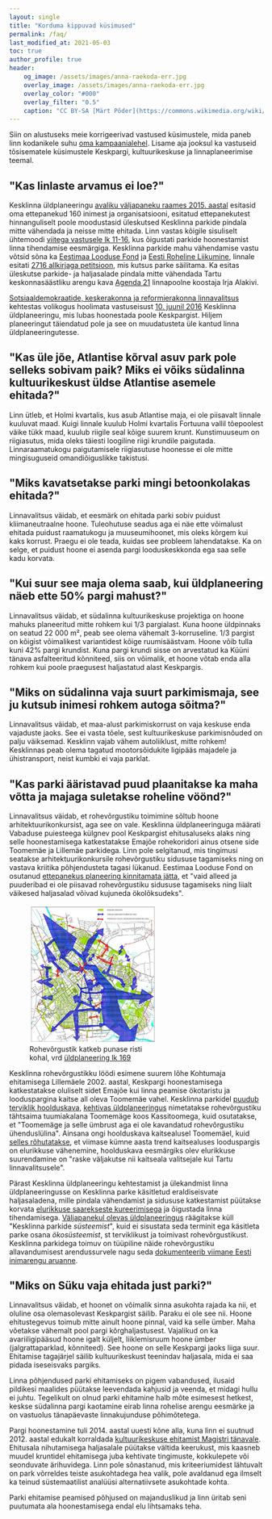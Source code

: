 ```yaml
---
layout: single
title: "Korduma kippuvad küsimused"
permalink: /faq/
last_modified_at: 2021-05-03
toc: true
author_profile: true
header:
    og_image: /assets/images/anna-raekoda-err.jpg
    overlay_image: /assets/images/anna-raekoda-err.jpg
    overlay_color: "#000"
    overlay_filter: "0.5"
    caption: "CC BY-SA [Märt Põder](https://commons.wikimedia.org/wiki/File:Tartu_Keskpargi_raiumise_vastase_petitsiooni_s%C3%BCmboolne_%C3%BCleandmine_Tartu_linnale.jpg%20)"
---
```


Siin on alustuseks meie korrigeerivad vastused küsimustele, mida paneb linn kodanikele suhu [oma kampaanialehel](https://www.tartu.ee/et/sudalinna-kultuurikeskus#Korduma-kippuvad-k%C3%BCsimused-(KKK)). Lisame aja jooksul ka vastuseid tõsisematele küsimustele Keskpargi, kultuurikeskuse ja linnaplaneerimise teemal.

## "Kas linlaste arvamus ei loe?"

Kesklinna üldplaneeringu [avaliku väljapaneku raames 2015. aastal](https://info.raad.tartu.ee/dhs.nsf/web/gpunid/GC22581C40021DC41C2257F4F00382E1C) esitasid oma ettepanekud 160 inimest ja organisatsiooni, esitatud ettepanekutest hinnanguliselt poole moodustasid üleskutsed Kesklinna parkide pindala mitte vähendada ja neisse mitte ehitada. Linn vastas kõigile sisuliselt ühtemoodi [viitega vastusele lk 11-16](https://info.raad.tartu.ee/dhs.nsf/web/viited/gpunid/GC22581C40021DC41C2257F4F00382E1C/$FILE/Kesklinna%20YP%20ettepanekud%20ja%20seisukohad.pdf), kus õigustati parkide hoonestamist linna tihendamise eesmärgiga. Kesklinna parkide mahu vähendamise vastu võtsid sõna ka [Eestimaa Looduse Fond](https://elfond.ee/) ja [Eesti Roheline Liikumine](https://roheline.ee/), linnale esitati [2716 allkirjaga petitsioon](https://petitsioon.ee/tartupargid), mis kutsus parke säilitama. Ka esitas üleskutse parkide- ja haljasalade pindala mitte vähendada Tartu keskonnasäästliku arengu kava [Agenda 21](https://www.riigiteataja.ee/akt/89690) linnapoolne koostaja Irja Alakivi.

[Sotsiaaldemokraatide, keskerakonna ja reformierakonna linnavalitsus](https://et.wikipedia.org/wiki/Tartu_linnavalitsus#2013._aasta_kohalikud_valimised) kehtestas volikogus hoolimata vastuseisust [10. juunil 2016](https://info.raad.tartu.ee/dhs.nsf/web/viited/gpunid/GC22581C40021DC41C2257FE3001F4AD0?OpenDocument) Kesklinna üldplaneeringu, mis lubas hoonestada poole Keskpargist. Hiljem planeeringut täiendatud pole ja see on muudatusteta üle kantud linna üldplaneeringutesse.

## "Kas üle jõe, Atlantise kõrval asuv park pole selleks sobivam paik? Miks ei võiks südalinna kultuurikeskust üldse Atlantise asemele ehitada?"

Linn ütleb, et Holmi kvartalis, kus asub Atlantise maja, ei ole piisavalt linnale kuuluvat maad. Kuigi linnale kuulub Holmi kvartalis Fortuuna vallil tõepoolest väike tükk maad, kuulub riigile seal kõige suurem krunt. Kunstimuuseum on riigiasutus, mida oleks täiesti loogiline riigi krundile paigutada. Linnaraamatukogu paigutamisele riigiasutuse hoonesse ei ole mitte mingisuguseid omandiõiguslikke takistusi.

## "Miks kavatsetakse parki mingi betoonkolakas ehitada?"

Linnavalitsus väidab, et eesmärk on ehitada parki sobiv puidust kliimaneutraalne hoone. Tuleohutuse seadus aga ei näe ette võimalust ehitada puidust raamatukogu ja muuseumihoonet, mis oleks kõrgem kui kaks korrust. Praegu ei ole teada, kuidas see probleem lahendatakse. Ka on selge, et puidust hoone ei asenda pargi looduskeskkonda ega saa selle kadu korvata.

## "Kui suur see maja olema saab, kui üldplaneering näeb ette 50% pargi mahust?"

Linnavalitsus väidab, et südalinna kultuurikeskuse projektiga on hoone mahuks planeeritud mitte rohkem kui 1/3 pargialast. Kuna hoone üldpinnaks on seatud 22 000 m², peab see olema vähemalt 3-korruseline. 1/3 pargist on kõigist võimalikest variantidest kõige ruumisäästvam. Hoone võib tulla kuni 42% pargi krundist. Kuna pargi krundi sisse on arvestatud ka Küüni tänava asfalteeritud kõnniteed, siis on võimalik, et hoone võtab enda alla rohkem kui poole praegusest haljastatud alast Keskpargis. 

## "Miks on südalinna vaja suurt parkimismaja, see ju kutsub inimesi rohkem autoga sõitma?"

Linnavalitsus väidab, et maa-alust parkimiskorrust on vaja keskuse enda vajaduste jaoks. See ei vasta tõele, sest kultuurikeskuse parkimisnõuded on palju väiksemad. Kesklinn vajab vähem autoliiklust, mitte rohkem! Kesklinnas peab olema tagatud mootorsõidukite ligipääs majadele ja ühistransport, neist kumbki ei vaja parklat.

## "Kas parki ääristavad puud plaanitakse ka maha võtta ja majaga suletakse roheline vöönd?"

Linnavalitsus väidab, et rohevõrgustiku toimimine sõltub hoone arhitektuurikonkursist, aga see on vale. Kesklinna üldplaneeringuga määrati Vabaduse puiesteega külgnev pool Keskpargist ehitusaluseks alaks ning selle hoonestamisega katkestatakse Emajõe rohekoridori ainus otsene side Toomemäe ja Lillemäe parkidega. Linn pole selgitanud, mis tingimusi seatakse arhitektuurikonkursile rohevõrgustiku sidususe tagamiseks ning on vastava kriitika põhjendusteta tagasi lükanud. Eestimaa Looduse Fond on osutanud [ettepanekus planeering kinnitamata jätta](https://info.raad.tartu.ee/dhs.nsf/web/viited/gpunid/GC22581C40021DC41C2257F4F00382E1C/$FILE/Kesklinna%20YP%20ettepanekud%20ja%20seisukohad.pdf), et "vaid alleed ja puuderibad ei ole piisavad rohevõrgustiku sidususe tagamiseks ning liialt väikesed haljasalad võivad kujuneda ökolõksudeks".

<figure class="align-right" style="padding-top: 0; margin-top: 0; width: 250px;">
<a href="/assets/images/rohealad-2017-katkend.jpg"><img src="/assets/images/rohealad-2017-katkend.jpg" alt="Tartu linna rohealade võrgustiku skeem kehtivast üldplaneeringust"></a>
<figcaption>Rohevõrgustik katkeb punase risti kohal, vrd <a href="https://info.raad.tartu.ee/dhs.nsf/web/viited/UP-14-003/$FILE/Tartu%20linna%20%C3%BCldplaneeringu%20seletuskiri.pdf">üld­planeering lk 169</a></figcaption>
</figure>

Kesklinna rohevõrgustikku löödi esimene suurem lõhe Kohtumaja ehitamisega Lillemäele 2002. aastal, Keskpargi hoonestamisega katkestatakse oluliselt sidet Emajõe kui linna peamise ökotaristu ja looduspargina kaitse all oleva Toomemäe vahel. Kesklinna parkidel [puudub terviklik hoolduskava](https://tartu.ee/et/ametnik-vastab/13727), [kehtivas üldplaneeringus](https://info.raad.tartu.ee/dhs.nsf/web/viited/UP-14-003/$FILE/Tartu%20linna%20%C3%BCldplaneeringu%20seletuskiri.pdf) nimetatakse rohevõrgustiku tähtsaima tuumiakalana Toomemäge koos Kassitoomega, kuid osutatakse, et "Toomemäge ja selle ümbrust aga ei ole kavandatud rohevõrgustiku ühenduslülina". Ainsana ongi hoolduskava kaitsealusel Toomemäel, kuid [selles rõhutatakse](https://www.tartu.ee/sites/default/files/research_import/2020-02/1950HK2%20Toomem%C3%A4e%20pargi%20hoolduskava%20v4.pdf), et viimase kümne aasta trend kaitsealuses looduspargis on elurikkuse vähenemine, hoolduskava eesmärgiks olev elurikkuse suurendamine on "raske väljakutse nii kaitseala valitsejale kui Tartu linnavalitsusele".

Pärast Kesklinna üldplaneeringu kehtestamist ja ülekandmist linna üldplaneeringusse on Kesklinna parke käsitletud eraldiseisvate haljasaladena, mille pindala vähendamist ja sidususe katkestamist püütakse korvata [elurikkuse saarekseste kureerimisega](https://tartu2024.ee/elurikkus) ja õigustada linna tihendamisega. [Väljapanekul olevas üldplaneeringus](https://gis.tartulv.ee/pohilahendus/yldplaneering2040/loodus/?page=page_5) räägitakse küll "Kesklinna parkide _süsteemist_", kuid ei sisustata seda terminit ega käsitleta parke osana _ökosüsteemist_, st terviklikust ja toimivast rohevõrgustikust. Kesklinna parkidega toimuv on tüüpiline näide rohevõrgustiku allavandumisest arendussurvele nagu seda [dokumenteerib viimane Eesti inimarengu aruanne](https://inimareng.ee/loodusalade-kujundamine-avalikuks-kasutuseks.html).

## "Miks on Süku vaja ehitada just parki?"

Linnavalitsus väidab, et hoonet on võimalik sinna asukohta rajada ka nii, et oluline osa olemasolevast Keskpargist säilib. Paraku ei ole see nii. Hoone ehitustegevus toimub mitte ainult hoone pinnal, vaid ka selle ümber. Maha võetakse vähemalt pool pargi kõrghaljastusest. Vajalikud on ka avariiligipääsud hoone igalt küljelt, liiklemisruum hoone ümber (jalgrattaparklad, kõnniteed). See hoone on selle Keskpargi jaoks liiga suur. Ehitamise tagajärjel säilib kultuurikeskust teenindav haljasala, mida ei saa pidada iseseisvaks pargiks.

Linna põhjendused parki ehitamiseks on pigem vabandused, ilusaid pildikesi maalides püütakse leevendada kahjusid ja veenda, et midagi hullu ei juhtu. Tegelikult on olnud parki ehitamine halb mõte esimesest hetkest, keskse südalinna pargi kaotamine eirab linna rohelise arengu eesmärke ja on vastuolus tänapäevaste linnakujunduse põhimõtetega.

Pargi hoonestamine tuli 2014. aastal uuesti kõne alla, kuna linn ei suutnud 2012. aastal edukalt korraldada [kultuurikeskuse ehitamist Magistri tänavale](https://www.err.ee/365362/tartu-maksab-arhitektidele-hoone-eest-mida-ei-ehitatagi). Ehitusala nihutamisega haljasalale püütakse vältida keerukust, mis kaasneb muudel kruntidel ehitamisega juba kehtivate tingimuste, kokkulepete või seonduvate ärihuvidega. Linn pole sõnastanud, mis kriteeriumidest lähtuvalt on park võrreldes teiste asukohtadega hea valik, pole avaldanud ega ilmselt ka teinud süstemaatilist analüüsi alternatiivsete asukohtade kohta.

Parki ehitamise peamised põhjused on majanduslikud ja linn üritab seni puutumata ala hoonestamisega endal elu lihtsamaks teha.